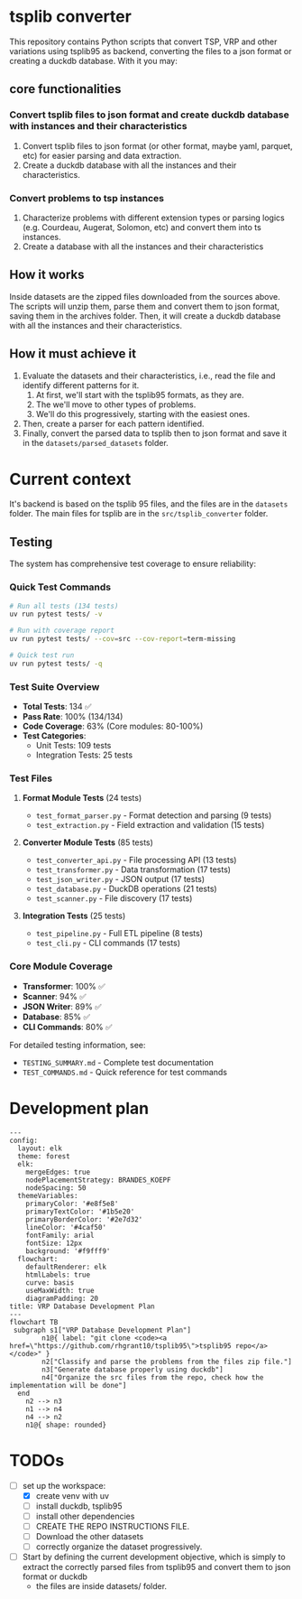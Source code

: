 # tsplib converter

This repository contains Python scripts that convert TSP, VRP and other variations using tsplib95 as backend, converting the files to a json format or creating a duckdb database. With it you may:

## core functionalities

### Convert tsplib files to json format and create duckdb database with instances and their characteristics

1. Convert tsplib files to json format (or other format, maybe yaml, parquet, etc) for easier parsing and data extraction.
2. Create a duckdb database with all the instances and their characteristics.

### Convert problems to tsp instances

1. Characterize problems with different extension types or parsing logics (e.g. Courdeau, Augerat, Solomon, etc) and convert them into ts instances.
2. Create a database with all the instances and their characteristics

<!-- 
### Download and parse benchmark instances from various sources

https://neo.lcc.uma.es/vrp/vrp-flavors/
<https://neo.lcc.uma.es/vrp/vrp-instances/capacitated-vrp-instances/>
<https://neo.lcc.uma.es/vrp/vrp-instances/>
<http://vrp.atd-lab.inf.puc-rio.br/index.php/en/>
<https://www.mech.kuleuven.be/en/cib/op#autotoc-item-autotoc-2>
<https://neo.lcc.uma.es/vrp/vrp-instances/>
<https://neo.lcc.uma.es/vrp/vrp-instances/capacitated-vrp-instances/>
<https://neo.lcc.uma.es/vrp/vrp-instances/multiple-depot-vrp-instances/>
<https://neo.lcc.uma.es/vrp/vrp-instances/description-for-files-of-cordeaus-instances/>
<https://neo.lcc.uma.es/vrp/vrp-instances/multiple-depot-vrp-with-time-windows-instances/>
<https://neo.lcc.uma.es/vrp/vrp-instances/periodic-vrp-instances/>
<https://neo.lcc.uma.es/vrp/vrp-instances/vehicle-routing-problem-with-pick-up-and-deliveries/>
 -->

## How it works

Inside datasets are the zipped files downloaded from the sources above. The scripts will unzip them, parse them and convert them to json format, saving them in the archives folder. Then, it will create a duckdb database with all the instances and their characteristics.

## How it must achieve it

1. Evaluate the datasets and their characteristics, i.e., read the file and identify different patterns for it.
   1. At first, we'll start with the tsplib95 formats, as they are.
   2. The we'll move to other types of problems.
   3. We'll do this progressively, starting with the easiest ones.
2. Then, create a parser for each pattern identified.
3. Finally, convert the parsed data to tsplib then to json format and save it in the `datasets/parsed_datasets` folder.

# Current context

It's backend is based on the tsplib 95 files, and the files are in the `datasets` folder. The main files for tsplib are in the `src/tsplib_converter` folder.

## Testing

The system has comprehensive test coverage to ensure reliability:

### Quick Test Commands

```bash
# Run all tests (134 tests)
uv run pytest tests/ -v

# Run with coverage report
uv run pytest tests/ --cov=src --cov-report=term-missing

# Quick test run
uv run pytest tests/ -q
```

### Test Suite Overview

- **Total Tests**: 134 ✅
- **Pass Rate**: 100% (134/134)
- **Code Coverage**: 63% (Core modules: 80-100%)
- **Test Categories**:
  - Unit Tests: 109 tests
  - Integration Tests: 25 tests

### Test Files

1. **Format Module Tests** (24 tests)
   - `test_format_parser.py` - Format detection and parsing (9 tests)
   - `test_extraction.py` - Field extraction and validation (15 tests)

2. **Converter Module Tests** (85 tests)
   - `test_converter_api.py` - File processing API (13 tests)
   - `test_transformer.py` - Data transformation (17 tests)
   - `test_json_writer.py` - JSON output (17 tests)
   - `test_database.py` - DuckDB operations (21 tests)
   - `test_scanner.py` - File discovery (17 tests)

3. **Integration Tests** (25 tests)
   - `test_pipeline.py` - Full ETL pipeline (8 tests)
   - `test_cli.py` - CLI commands (17 tests)

### Core Module Coverage

- **Transformer**: 100% ✅
- **Scanner**: 94% ✅
- **JSON Writer**: 89% ✅
- **Database**: 85% ✅
- **CLI Commands**: 80% ✅

For detailed testing information, see:

- `TESTING_SUMMARY.md` - Complete test documentation
- `TEST_COMMANDS.md` - Quick reference for test commands

# Development plan

```mermaid
---
config:
  layout: elk
  theme: forest
  elk:
    mergeEdges: true
    nodePlacementStrategy: BRANDES_KOEPF
    nodeSpacing: 50
  themeVariables:
    primaryColor: '#e8f5e8'
    primaryTextColor: '#1b5e20'
    primaryBorderColor: '#2e7d32'
    lineColor: '#4caf50'
    fontFamily: arial
    fontSize: 12px
    background: '#f9fff9'
  flowchart:
    defaultRenderer: elk
    htmlLabels: true
    curve: basis
    useMaxWidth: true
    diagramPadding: 20
title: VRP Database Development Plan
---
flowchart TB
 subgraph s1["VRP Database Development Plan"]
        n1@{ label: "git clone <code><a href=\"https://github.com/rhgrant10/tsplib95\">tsplib95 repo</a></code>" }
        n2["Classify and parse the problems from the files zip file."]
        n3["Generate database properly using duckdb"]
        n4["Organize the src files from the repo, check how the implementation will be done"]
  end
    n2 --> n3
    n1 --> n4
    n4 --> n2
    n1@{ shape: rounded}
```

# TODOs

- [ ] set up the workspace:
  - [x] create venv with uv
  - [ ] install duckdb, tsplib95
  - [ ] install other dependencies
  - [ ] CREATE THE REPO INSTRUCTIONS FILE.
  - [ ] Download the other datasets
  - [ ] correctly organize the dataset progressively.
- [ ] Start by defining the current development objective, which is simply to extract the correctly parsed files from tsplib95 and convert them to json format or duckdb
  - the files are inside datasets/ folder.
